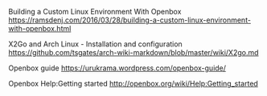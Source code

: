 Building a Custom Linux Environment With Openbox
https://ramsdenj.com/2016/03/28/building-a-custom-linux-environment-with-openbox.html

X2Go and Arch Linux - Installation and configuration
https://github.com/tsgates/arch-wiki-markdown/blob/master/wiki/X2go.md

Openbox guide
https://urukrama.wordpress.com/openbox-guide/

Openbox Help:Getting started
http://openbox.org/wiki/Help:Getting_started
